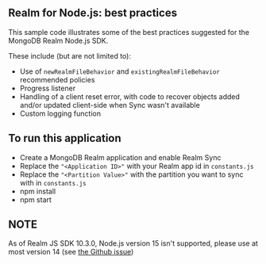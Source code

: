 ## Realm for Node.js: best practices

This sample code illustrates some of the best practices suggested for the MongoDB Realm Node.js SDK.

These include (but are not limited to):

- Use of `newRealmFileBehavior`  and `existingRealmFileBehavior` recommended policies
- Progress listener
- Handling of a client reset error, with code to recover objects added and/or updated client-side when Sync wasn't available
- Custom logging function

## To run this application
- Create a MongoDB Realm application and enable Realm Sync
- Replace the `"<Application ID>"` with your Realm app id in `constants.js`
- Replace the `"<Partition Value>"` with the partition you want to sync with in `constants.js`
- npm install
- npm start

## NOTE

As of Realm JS SDK 10.3.0, Node.js version 15 isn't supported, please use at most version 14 (see [the Github issue](https://github.com/realm/realm-js/issues/3670))
